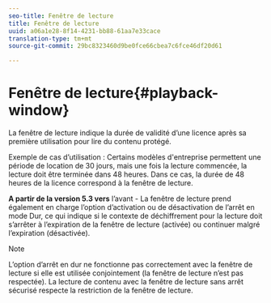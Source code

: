 ```yaml
---
seo-title: Fenêtre de lecture
title: Fenêtre de lecture
uuid: a06a1e28-8f14-4231-bb88-61aa7e33cace
translation-type: tm+mt
source-git-commit: 29bc8323460d9be0fce66cbea7c6fce46df20d61

---
```



# Fenêtre de lecture{#playback-window}

La fenêtre de lecture indique la durée de validité d’une licence après sa première utilisation pour lire du contenu protégé.

Exemple de cas d’utilisation : Certains modèles d&#39;entreprise permettent une période de location de 30 jours, mais une fois la lecture commencée, la lecture doit être terminée dans 48 heures. Dans ce cas, la durée de 48 heures de la licence correspond à la fenêtre de lecture.

**A partir de la version 5.3 vers** l’avant - La fenêtre de lecture prend également en charge l’option d’activation ou de désactivation de l’arrêt en mode Dur, ce qui indique si le contexte de déchiffrement pour la lecture doit s’arrêter à l’expiration de la fenêtre de lecture (activée) ou continuer malgré l’expiration (désactivée).

>[!NOTE]
>
>L’option d’arrêt en dur ne fonctionne pas correctement avec la fenêtre de lecture si elle est utilisée conjointement (la fenêtre de lecture n’est pas respectée). La lecture de contenu avec la fenêtre de lecture sans arrêt sécurisé respecte la restriction de la fenêtre de lecture.

